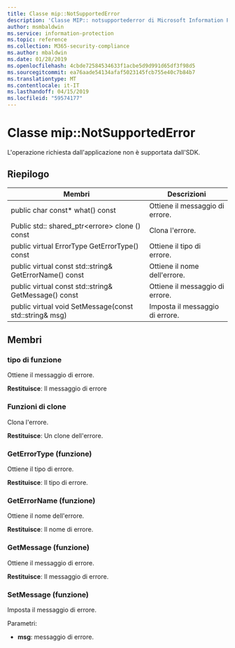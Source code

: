 ```yaml
---
title: Classe mip::NotSupportedError
description: 'Classe MIP:: notsupportederror di Microsoft Information Protection (MIP) SDK vengono documentate.'
author: msmbaldwin
ms.service: information-protection
ms.topic: reference
ms.collection: M365-security-compliance
ms.author: mbaldwin
ms.date: 01/28/2019
ms.openlocfilehash: 4cbde72584534633f1acbe5d9d991d65df3f98d5
ms.sourcegitcommit: ea76aade54134afaf5023145fcb755e40c7b84b7
ms.translationtype: MT
ms.contentlocale: it-IT
ms.lasthandoff: 04/15/2019
ms.locfileid: "59574177"
---
```

# <a name="class-mipnotsupportederror"></a>Classe mip::NotSupportedError 
L'operazione richiesta dall'applicazione non è supportata dall'SDK.
  
## <a name="summary"></a>Riepilogo
 Membri                        | Descrizioni                                
--------------------------------|---------------------------------------------
public char const* what() const  |  Ottiene il messaggio di errore.
Public std:: shared_ptr\<errore\> clone () const  |  Clona l'errore.
public virtual ErrorType GetErrorType() const  |  Ottiene il tipo di errore.
public virtual const std::string& GetErrorName() const  |  Ottiene il nome dell'errore.
public virtual const std::string& GetMessage() const  |  Ottiene il messaggio di errore.
public virtual void SetMessage(const std::string& msg)  |  Imposta il messaggio di errore.
  
## <a name="members"></a>Membri
  
### <a name="what-function"></a>tipo di funzione
Ottiene il messaggio di errore.

  
**Restituisce**: Il messaggio di errore
  
### <a name="clone-function"></a>Funzioni di clone
Clona l'errore.

  
**Restituisce**: Un clone dell'errore.
  
### <a name="geterrortype-function"></a>GetErrorType (funzione)
Ottiene il tipo di errore.

  
**Restituisce**: Il tipo di errore.
  
### <a name="geterrorname-function"></a>GetErrorName (funzione)
Ottiene il nome dell'errore.

  
**Restituisce**: Il nome di errore.
  
### <a name="getmessage-function"></a>GetMessage (funzione)
Ottiene il messaggio di errore.

  
**Restituisce**: Il messaggio di errore.
  
### <a name="setmessage-function"></a>SetMessage (funzione)
Imposta il messaggio di errore.

Parametri:  
* **msg**: messaggio di errore.
